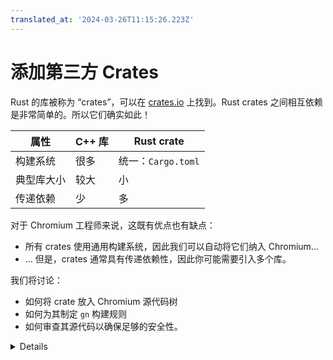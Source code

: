 ```yaml
---
translated_at: '2024-03-26T11:15:26.223Z'
---
```


# 添加第三方 Crates

Rust 的库被称为 “crates”，可以在 [crates.io][0] 上找到。Rust crates 之间相互依赖是非常简单的。所以它们确实如此！

| 属性                    | C++ 库      | Rust crate            |
| ----------------------- | ----------- | --------------------- |
| 构建系统                | 很多        | 统一：`Cargo.toml`    |
| 典型库大小              | 较大        | 小                    |
| 传递依赖                | 少          | 多                    |

对于 Chromium 工程师来说，这既有优点也有缺点：

- 所有 crates 使用通用构建系统，因此我们可以自动将它们纳入 Chromium...
- ... 但是，crates 通常具有传递依赖性，因此你可能需要引入多个库。

我们将讨论：

- 如何将 crate 放入 Chromium 源代码树
- 如何为其制定 `gn` 构建规则
- 如何审查其源代码以确保足够的安全性。

[0]: https://crates.io

<details>
本幻灯片中表格中的所有内容都是概括性的，可以找到反例。但总的来说，让学生理解大多数 Rust 代码依赖于其他 Rust 库是重要的，因为这样做很容易，并且这既有好处也有成本。
</details>
